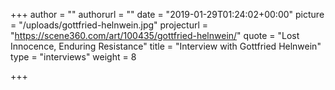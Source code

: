 +++
author = ""
authorurl = ""
date = "2019-01-29T01:24:02+00:00"
picture = "/uploads/gottfried-helnwein.jpg"
projecturl = "https://scene360.com/art/100435/gottfried-helnwein/"
quote = "Lost Innocence, Enduring Resistance"
title = "Interview with Gottfried Helnwein"
type = "interviews"
weight = 8

+++
